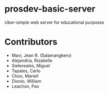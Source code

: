 # prosdev-basic-server
Uber-simple web server for educational purposes
# Contributors 
- Mavi, Jean R. (Salamangkero)
- Alejandria, Rizabelle
- Sietereales, Miguel
- Tapales, Carlo
- Choo, Mariell
- Dionio, William
- Leachon, Pao